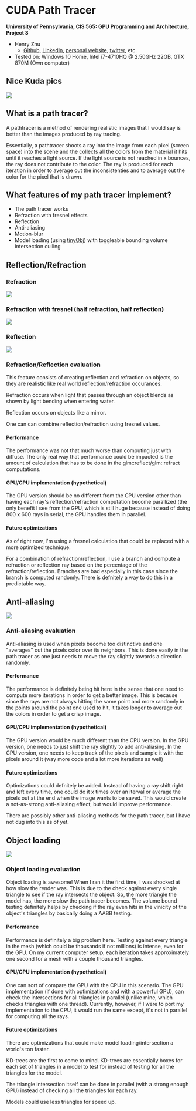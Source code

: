 CUDA Path Tracer
================

**University of Pennsylvania, CIS 565: GPU Programming and Architecture, Project 3**

* Henry Zhu
  * [Github](https://github.com/Maknee), [LinkedIn](https://www.linkedin.com/in/henry-zhu-347233121/), [personal website](https://maknee.github.io/), [twitter](https://twitter.com/maknees1), etc.
* Tested on: Windows 10 Home, Intel i7-4710HQ @ 2.50GHz 22GB, GTX 870M (Own computer)

## Nice Kuda pics

![](main.png)

## What is a path tracer?

A pathtracer is a method of rendering realistic images that I would say is better than the images produced by ray tracing.

Essentially, a pathtracer shoots a ray into the image from each pixel (screen space) into the scene and the collects all the colors from the material it hits until it reaches a light source. If the light source is not reached in x bounces, the ray does not contribute to the color. The ray is produced for each iteration in order to average out the inconsistenties and to average out the color for the pixel that is drawn.

## What features of my path tracer implement?

- The path tracer works
- Refraction with fresnel effects
- Reflection 
- Anti-aliasing
- Motion-blur
- Model loading (using [tinyObj](https://github.com/syoyo/tinyobjloader)) with toggleable bounding volume intersection culling

## Reflection/Refraction

### Refraction

![](refraction.png)

### Refraction with fresnel (half refraction, half reflection)

![](refraction_reflection.png)

### Reflection

![](reflection.png)

### Refraction/Reflection evaluation

This feature consists of creating reflection and refraction on objects, so they are realistic like real world reflection/refraction occurances.

Refraction occurs when light that passes through an object blends as shown by light bending when entering water.

Reflection occurs on objects like a mirror.

One can can combine reflection/refraction using fresnel values.

#### Performance

The performance was not that much worse than computing just with diffuse. The only real way that performance could be impacted is the amount of calculation that has to be done in the glm::reflect/glm::refract computations. 

#### GPU/CPU implementation (hypothetical)

The GPU version should be no different from the CPU version other than having each ray's reflection/refraction computation become parallized (the only benefit I see from the GPU, which is still huge because instead of doing 800 x 600 rays in serial, the GPU handles them in parallel.

#### Future optimizations

As of right now, I'm using a fresnel calculation that could be replaced with a more optimized technique.

For a combination of refraction/reflection, I use a branch and compute a refraction or reflection ray based on the percentage of the refraction/reflection. Branches are bad especially in this case since the branch is computed randomly. There is defnitely a way to do this in a predictable way.

## Anti-aliasing

![](anti-aliasing.png)

### Anti-aliasing evaluation

Anti-aliasing is used when pixels become too distinctive and one "averages" out the pixels color over its neighbors. This is done easily in the path tracer as one just needs to move the ray slightly towards a direction randomly.

#### Performance

The performance is definitely being hit here in the sense that one need to compute more iterations in order to get a better image. This is because since the rays are not always hitting the same point and more randomly in the points around the point one used to hit, it takes longer to average out the colors in order to get a crisp image.

#### GPU/CPU implementation (hypothetical)

The GPU version would be much different than the CPU version. In the GPU version, one needs to just shift the ray slightly to add anti-aliasing. In the CPU version, one needs to keep track of the pixels and sample it with the pixels around it (way more code and a lot more iterations as well)

#### Future optimizations

Optimizations could defnitely be added. Instead of having a ray shift right and left every time, one could do it x times over an iterval or average the pixels out at the end when the image wants to be saved. This would create a not-as-strong anti-aliasing effect, but would improve performance.

There are possibly other anti-aliasing methods for the path tracer, but I have not dug into this as of yet.

## Object loading

![](rune-boi.png)

### Object loading evaluation

Object loading is awesome! When I ran it the first time, I was shocked at how slow the render was. This is due to the check against every single triangle to see if the ray intersects the object. So, the more triangle the model has, the more slow the path tracer becomes. The volume bound testing definitely helps by checking if the ray even hits in the vinicity of the object's triangles by basically doing a AABB testing.

#### Performance

Performance is definitely a big problem here. Testing against every triangle in the mesh (which could be thousands if not millions) is intense, even for the GPU. On my current computer setup, each iteration takes approximately one second for a mesh with a couple thousand triangles. 

#### GPU/CPU implementation (hypothetical)

One can sort of compare the GPU with the CPU in this scenario. The GPU implementation (if done with optimizations and with a powerful GPU), can check the intersections for all triangles in parallel (unlike mine, which checks triangles with one thread). Currently, however, if I were to port my implementation to the CPU, it would run the same except, it's not in parallel for computing all the rays.

#### Future optimizations

There are optimizations that could make model loading/intersection a world's ton faster.

KD-trees are the first to come to mind. KD-trees are essentially boxes for each set of triangles in a model to test for instead of testing for all the triangles for the model. 

The triangle intersection itself can be done in parallel (with a strong enough GPU) instead of checking all the triangles for each ray.

Models could use less triangles for speed up.

 




